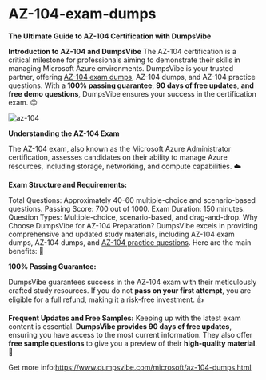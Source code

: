 # AZ-104-exam-dumps
**The Ultimate Guide to AZ-104 Certification with DumpsVibe**

**Introduction to AZ-104 and DumpsVibe**
The AZ-104 certification is a critical milestone for professionals aiming to demonstrate their skills in managing Microsoft Azure environments. DumpsVibe is your trusted partner, offering [AZ-104 exam dumps](https://www.dumpsvibe.com/microsoft/az-104-dumps.html), AZ-104 dumps, and AZ-104 practice questions. With a **100% passing guarantee**, **90 days of free updates**, **and free demo questions**, DumpsVibe ensures your success in the certification exam. 😊

![az-104](https://github.com/user-attachments/assets/c22a3cd7-11ea-470a-9a6d-1980934e9a01)

**Understanding the AZ-104 Exam**

The AZ-104 exam, also known as the Microsoft Azure Administrator certification, assesses candidates on their ability to manage Azure resources, including storage, networking, and compute capabilities. ☁️

**Exam Structure and Requirements:**

Total Questions: Approximately 40-60 multiple-choice and scenario-based questions.
Passing Score: 700 out of 1000.
Exam Duration: 150 minutes.
Question Types: Multiple-choice, scenario-based, and drag-and-drop.
Why Choose DumpsVibe for AZ-104 Preparation?
DumpsVibe excels in providing comprehensive and updated study materials, including AZ-104 exam dumps, AZ-104 dumps, and [AZ-104 practice questions](https://www.dumpsvibe.com/microsoft/az-104-dumps.html). Here are the main benefits: 🚀

**100% Passing Guarantee:**

DumpsVibe guarantees success in the AZ-104 exam with their meticulously crafted study resources. If you do not **pass on your first attempt**, you are eligible for a full refund, making it a risk-free investment. 👍

**Frequent Updates and Free Samples:**
Keeping up with the latest exam content is essential. **DumpsVibe provides 90 days of free updates**, ensuring you have access to the most current information. They also offer **free sample questions** to give you a preview of their **high-quality material**. 📅

Get more info:https://www.dumpsvibe.com/microsoft/az-104-dumps.html









